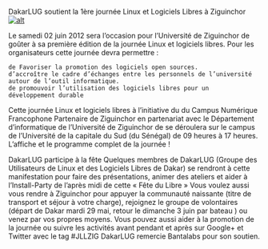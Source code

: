 
 DakarLUG soutient la 1ère journée Linux et Logiciels Libres à Ziguinchor
[![alt](https://raw.github.com/Dakarlug/site-datas/master/datas/JLL-Zig-v2-page1.jpeg "")](https://raw.github.com/Dakarlug/site-datas/master/datas/JLL-Zig-v2.JLL-Zig-v2.pdf)
    
      
Le samedi 02 juin 2012 sera l’occasion pour l’Université de Ziguinchor de goûter à sa première édition de la journée Linux et logiciels libres. Pour les organisateurs cette journée devra permettre :


	de Favoriser la promotion des logiciels open sources.
	d’accroître le cadre d’échanges entre les personnels de l’université autour de l’outil informatique.
	de promouvoir l’utilisation des logiciels libres pour un développement durable

Cette journée Linux et logiciels libres à l’initiative du du Campus Numérique Francophone Partenaire de Ziguinchor en partenariat avec le Département d’informatique de l’Université de Ziguinchor de se déroulera sur le campus de l’Université de la capitale du Sud (du Sénégal) de 09 heures à 17 heures.
L’affiche et le programme complet de la journée !

DakarLUG participe à la fête
Quelques membres de DakarLUG (Groupe des Utilisateurs de Linux et des Logiciels Libres de Dakar) se rendront à cette manifestation pour faire des présentations, animer des ateliers et aider à l’Install-Party de l’après midi de cette « Fête du Libre »
Vous voulez aussi vous rendre à Ziguinchor pour appuyer la communauté naissante (titre de transport et séjour à votre charge), rejoignez le groupe de volontaires (départ de Dakar mardi 29 mai, retour le dimanche 3 juin par bateau ) ou venez par vos propres moyens.
Vous pouvez aussi aider à la promotion de la journée ou suivre les activités avant pendant et après sur Google+ et Twitter avec le tag #JLLZIG
DakarLUG remercie Bantalabs pour son soutien.
    
    
    



    



    



    



    



    



 
    
     